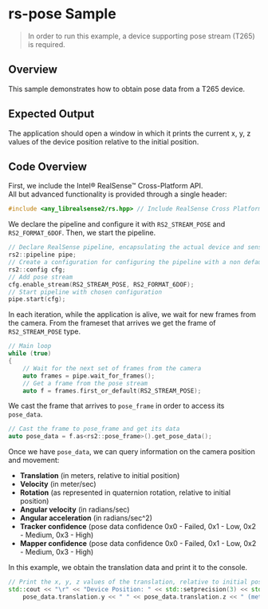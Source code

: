# rs-pose Sample

> In order to run this example, a device supporting pose stream (T265) is required.

## Overview
This sample demonstrates how to obtain pose data from a T265 device.

## Expected Output
The application should open a window in which it prints the current x, y, z values of the device position relative to the initial position.

## Code Overview

First, we include the Intel® RealSense™ Cross-Platform API.  
All but advanced functionality is provided through a single header:
```cpp
#include <any_librealsense2/rs.hpp> // Include RealSense Cross Platform API
```

We declare the pipeline and configure it with `RS2_STREAM_POSE` and `RS2_FORMAT_6DOF`. Then, we start the pipeline.
```cpp
// Declare RealSense pipeline, encapsulating the actual device and sensors
rs2::pipeline pipe;
// Create a configuration for configuring the pipeline with a non default profile
rs2::config cfg;
// Add pose stream
cfg.enable_stream(RS2_STREAM_POSE, RS2_FORMAT_6DOF);
// Start pipeline with chosen configuration
pipe.start(cfg);
```

In each iteration, while the application is alive, we wait for new frames from the camera. From the frameset that arrives we get the frame of `RS2_STREAM_POSE` type.
```cpp
// Main loop
while (true)
{
    // Wait for the next set of frames from the camera
    auto frames = pipe.wait_for_frames();
    // Get a frame from the pose stream
    auto f = frames.first_or_default(RS2_STREAM_POSE);
```

We cast the frame that arrives to `pose_frame` in order to access its `pose_data`.
```cpp
// Cast the frame to pose_frame and get its data
auto pose_data = f.as<rs2::pose_frame>().get_pose_data();
```

Once we have `pose_data`, we can query information on the camera position and movement: 
- **Translation** (in meters, relative to initial position)
- **Velocity** (in meter/sec)
- **Rotation** (as represented in quaternion rotation, relative to initial position)
- **Angular velocity** (in radians/sec)
- **Angular acceleration** (in radians/sec^2)
- **Tracker confidence** (pose data confidence 0x0 - Failed, 0x1 - Low, 0x2 - Medium, 0x3 - High)
- **Mapper confidence** (pose data confidence 0x0 - Failed, 0x1 - Low, 0x2 - Medium, 0x3 - High)

In this example, we obtain the translation data and print it to the console.
```cpp
// Print the x, y, z values of the translation, relative to initial position
std::cout << "\r" << "Device Position: " << std::setprecision(3) << std::fixed << pose_data.translation.x << " " <<
    pose_data.translation.y << " " << pose_data.translation.z << " (meters)";
```

